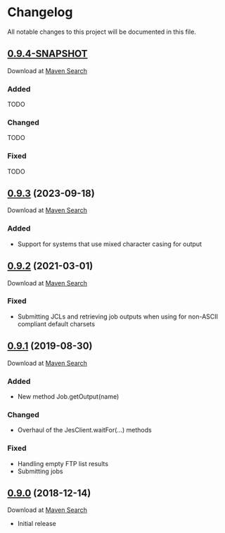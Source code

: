 # Changelog
All notable changes to this project will be documented in this file.

<a name="0.9.4"></a>

## [0.9.4-SNAPSHOT](https://github.com/lars-sh/jes-client/compare/f4e04ec195c085addb4b56137e5af80ac189b137...master)

Download at [Maven Search](https://search.maven.org/artifact/de.lars-sh/jes-client/0.9.4/jar)

### Added
TODO

### Changed
TODO

### Fixed
TODO

<a name="0.9.3"></a>

## [0.9.3](https://github.com/lars-sh/jes-client/compare/a931f0781a30ed4f071aae8a56cfc5e48cf82b0b...f4e04ec195c085addb4b56137e5af80ac189b137) (2023-09-18)

Download at [Maven Search](https://search.maven.org/artifact/de.lars-sh/jes-client/0.9.3/jar)

### Added
* Support for systems that use mixed character casing for output

<a name="0.9.2"></a>

## [0.9.2](https://github.com/lars-sh/jes-client/compare/1abca56ea5958200ca97ee787308ce8cc5fa29a1...a931f0781a30ed4f071aae8a56cfc5e48cf82b0b) (2021-03-01)

Download at [Maven Search](https://search.maven.org/artifact/de.lars-sh/jes-client/0.9.2/jar)

### Fixed
* Submitting JCLs and retrieving job outputs when using for non-ASCII compliant default charsets

<a name="0.9.1"></a>

## [0.9.1](https://github.com/lars-sh/jes-client/compare/36977b4dfb6985a8ad091885c09bd4beeb35a635...1abca56ea5958200ca97ee787308ce8cc5fa29a1) (2019-08-30)

Download at [Maven Search](https://search.maven.org/artifact/de.lars-sh/jes-client/0.9.1/jar)

### Added
* New method Job.getOutput(name)

### Changed
* Overhaul of the JesClient.waitFor(...) methods

### Fixed
* Handling empty FTP list results
* Submitting jobs

<a name="0.9.0"></a>

## [0.9.0](https://github.com/lars-sh/jes-client/commit/36977b4dfb6985a8ad091885c09bd4beeb35a635) (2018-12-14)

Download at [Maven Search](https://search.maven.org/artifact/de.lars-sh/jes-client/0.9.0/jar)

* Initial release
